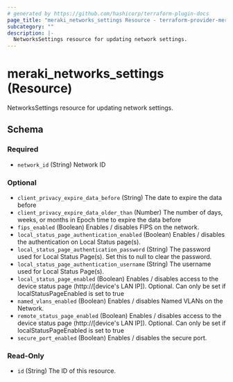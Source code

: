 ```yaml
---
# generated by https://github.com/hashicorp/terraform-plugin-docs
page_title: "meraki_networks_settings Resource - terraform-provider-meraki"
subcategory: ""
description: |-
  NetworksSettings resource for updating network settings.
---
```


# meraki_networks_settings (Resource)

NetworksSettings resource for updating network settings.



<!-- schema generated by tfplugindocs -->
## Schema

### Required

- `network_id` (String) Network ID

### Optional

- `client_privacy_expire_data_before` (String) The date to expire the data before
- `client_privacy_expire_data_older_than` (Number) The number of days, weeks, or months in Epoch time to expire the data before
- `fips_enabled` (Boolean) Enables / disables FIPS on the network.
- `local_status_page_authentication_enabled` (Boolean) Enables / disables the authentication on Local Status page(s).
- `local_status_page_authentication_password` (String) The password used for Local Status Page(s). Set this to null to clear the password.
- `local_status_page_authentication_username` (String) The username used for Local Status Page(s).
- `local_status_page_enabled` (Boolean) Enables / disables access to the device status page (http://[device's LAN IP]). Optional. Can only be set if localStatusPageEnabled is set to true
- `named_vlans_enabled` (Boolean) Enables / disables Named VLANs on the Network.
- `remote_status_page_enabled` (Boolean) Enables / disables access to the device status page (http://[device's LAN IP]). Optional. Can only be set if localStatusPageEnabled is set to true
- `secure_port_enabled` (Boolean) Enables / disables the secure port.

### Read-Only

- `id` (String) The ID of this resource.



